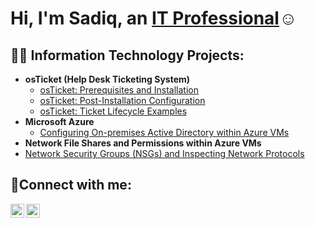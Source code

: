 <h1>Hi, I'm Sadiq, an <a href="https://linkedin.com/in/sadiqsuleiman">IT Professional</a>☺</h1>

<h2>👨‍💻 Information Technology Projects:</h2>

- <b>osTicket (Help Desk Ticketing System)</b>
  - [osTicket: Prerequisites and Installation](https://github.com/abuusadiq/osticket-prereqs)
  - [osTicket: Post-Installation Configuration](https://github.com/abuusadiq/post-install-config)
  - [osTicket: Ticket Lifecycle Examples](https://github.com/abuusadiq/ticket-lifecyle)
- <b>Microsoft Azure</b>
  - [Configuring On-premises Active Directory within Azure VMs](https://github.com/abuusadiq/Active-Directory)
-   <b> Network File Shares and Permissions within Azure VMs </b>
- [Network Security Groups (NSGs) and Inspecting Network Protocols](https://github.com/abuusadiq/azure-network-protocols)

<h2>🤳Connect with me:</h2>


[<img align="left" alt="Josh | LinkedIn" width="22px" src="https://cdn.jsdelivr.net/npm/simple-icons@v3/icons/linkedin.svg" />][linkedin]
[<img align="left" alt="Josh | Instagram" width="22px" src="https://cdn.jsdelivr.net/npm/simple-icons@v3/icons/instagram.svg" />][instagram]

[instagram]: https://www.instagram.com/al.fayeed
[linkedin]: https://linkedin.com/in/sadiqsuleiman
